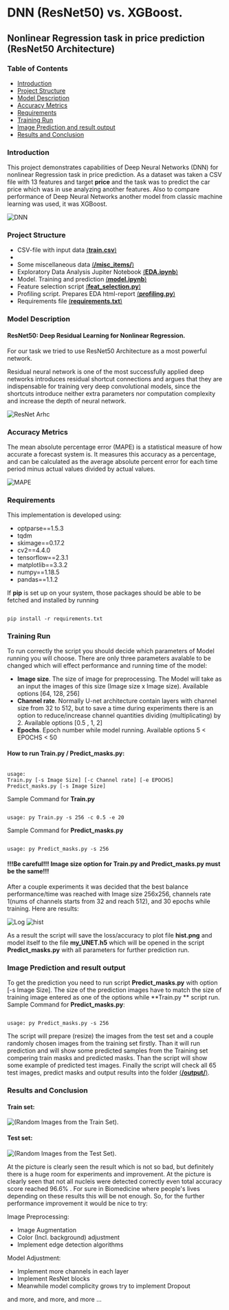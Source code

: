 # DNN (ResNet50) vs. XGBoost.
## Nonlinear Regression task in price prediction (ResNet50 Architecture)
### Table of Contents
* [Introduction](#Introduction)
* [Project Structure](#Project-Structure)
* [Model Description](#Model-Description)
* [Accuracy Metrics](#Accuracy-Metrics)
* [Requirements](#Requirements)
* [Training Run](#Training-Run)
* [Image Prediction and result output](#Image-Prediction-and-result-output)
* [Results and Conclusion](#Results-and-Conclusion)



### Introduction
This project demonstrates capabilities of Deep Neural Networks (DNN) for nonlinear Regression task in price prediction. As a dataset was taken a CSV file with 13 features and target **price** and the task was to predict the car price which was in use analyzing another features. Also to compare performance of Deep Neural Networks another model from classic machine learning was used, it was XGBoost.

![DNN](https://github.com/Kochurovskyi/Deep_Neural_Network_Projects/blob/main/DNN%20(ResNet50)%20vs.%20XGBoost/misc_items/hqdefault.jpg)

### Project Structure
* CSV-file with input data [(**train.csv**)](https://github.com/Kochurovskyi/Deep_Neural_Network_Projects/blob/main/DNN%20(ResNet50)%20vs.%20XGBoost/train.csv)
* 
* Some miscellaneous data  [(**/misc_items/**)](https://github.com/Kochurovskyi/Deep_Neural_Network_Projects/tree/main/DNN%20(ResNet50)%20vs.%20XGBoost/misc_items)
* Exploratory Data Analysis Jupiter Notebook [(**EDA.ipynb**)](https://github.com/Kochurovskyi/Deep_Neural_Network_Projects/blob/main/DNN%20(ResNet50)%20vs.%20XGBoost/EDA.ipynb)
* Model. Training and prediction [(**model.ipynb**)](https://github.com/Kochurovskyi/Deep_Neural_Network_Projects/blob/main/DNN%20(ResNet50)%20vs.%20XGBoost/model.ipynb)
* Feature selection script [(**feat_selection.py**)](https://github.com/Kochurovskyi/Deep_Neural_Network_Projects/blob/main/UNet(semantic%20segmentation)/Predict_masks.py)
* Profiling script. Prepares EDA html-report [(**profiling.py**)](https://github.com/Kochurovskyi/Deep_Neural_Network_Projects/blob/main/DNN%20(ResNet50)%20vs.%20XGBoost/profiling.py)
* Requirements file [(**requirements.txt**)](https://github.com/Kochurovskyi/Deep_Neural_Network_Projects/tree/main/DNN%20(ResNet50)%20vs.%20XGBoost)



### Model Description
#### ResNet50: Deep Residual Learning for Nonlinear Regression.
For our task we tried to use ResNet50 Architecture as a most powerful network.

Residual neural network is one of the most successfully applied deep networks  introduces residual shortcut connections and argues that they are indispensable for training very deep convolutional models, since the shortcuts introduce neither extra parameters nor computation complexity and increase the depth of neural network. 


![ResNet Arhc](https://github.com/Kochurovskyi/Deep_Neural_Network_Projects/blob/main/DNN%20(ResNet50)%20vs.%20XGBoost/misc_items/resnet.png)

### Accuracy Metrics
The mean absolute percentage error (MAPE) is a statistical measure of how accurate a forecast system is. It measures this accuracy as a percentage, and can be calculated as the average absolute percent error for each time period minus actual values divided by actual values.

![MAPE](https://github.com/Kochurovskyi/Deep_Neural_Network_Projects/blob/main/DNN%20(ResNet50)%20vs.%20XGBoost/misc_items/MAPE.png)


### Requirements 
This implementation is developed using:
* optparse==1.5.3
* tqdm 
* skimage==0.17.2
* cv2==4.4.0
* tensorflow==2.3.1
* matplotlib==3.3.2
* numpy==1.18.5
* pandas==1.1.2

If **pip** is set up on your system, those packages should be able to be fetched and installed by running

<pre><code>
pip install -r requirements.txt
</code></pre>

### Training Run
To run correctly the script you should decide which parameters of Model running you will choose. There are only three parameters avalable to be changed which will effect performance and running time of the model:
* **Image size**. The size of image for preprocessing. The Model will take as an input the images of this size (Image size x Image size). Available options [64, 128, 256]
* **Channel rate**. Normally U-net architecture contain layers with channel size from 32 to 512, but to save a time during experiments there is an option to reduce/increase channel quantities dividing (multiplicating) by 2. Available options   [0.5 , 1, 2]
* **Epochs**. Epoch number while model running.  Available options   5 < EPOCHS < 50
#### How to run Train.py / Predict_masks.py:
<pre><code>
usage:  
Train.py [-s Image Size] [-c Channel rate] [-e EPOCHS]
Predict_masks.py [-s Image Size]
</code></pre>
Sample Command for **Train.py**
<pre><code>
usage: py Train.py -s 256 -c 0.5 -e 20
</code></pre>
Sample Command for **Predict_masks.py**
<pre><code>
usage: py Predict_masks.py -s 256 
</code></pre>

#### **!!!Be careful!!! Image size option for Train.py and Predict_masks.py must be the same!!!**

After a couple experiments it was decided that the best balance performance/time was reached with Image size 256x256, channels rate 1(nums of channels starts from 32 and reach 512), and 30 epochs while training. Here are results:

![Log](https://github.com/Kochurovskyi/Deep_Neural_Network_Projects/blob/main/UNet(semantic%20segmentation)/misc_items/training%20log.png)
![hist](https://github.com/Kochurovskyi/Deep_Neural_Network_Projects/blob/main/UNet(semantic%20segmentation)/misc_items/hist.png)

As a result the script will save the loss/accuracy to plot file **hist.png** and model itself to the file **my_UNET.h5** which will be opened in the script **Predict_masks.py** with all parameters for further prediction run.

### Image Prediction and result output

To get the prediction you need to run script **Predict_masks.py** with option [-s Image Size]. The size of the prediction images have to match the size of training image entered as one of the options while **Train.py ** script run. 
Sample Command for **Predict_masks.py**: 

<pre><code>
usage: py Predict_masks.py -s 256 
</code></pre>


The script will prepare (resize) the images from the test set and a couple randomly chosen images from the training set firstly. Than it will run prediction and will show some predicted samples from the Training set compering train masks and predicted masks. Than the script will show some example of predicted test images.
Finally the script will check all 65 test images, predict masks and output results into the folder [(**/output/**)](https://github.com/Kochurovskyi/Deep_Neural_Network_Projects/tree/main/UNet(semantic%20segmentation)/output).

### Results and Conclusion
#### Train set:
![(**Random Images from the Train Set**)](https://github.com/Kochurovskyi/Deep_Neural_Network_Projects/blob/main/UNet(semantic%20segmentation)/misc_items/training.png).
#### Test set:
![(**Random Images from the Test Set**)](https://github.com/Kochurovskyi/Deep_Neural_Network_Projects/blob/main/UNet(semantic%20segmentation)/misc_items/testing.png).

At the picture is clearly seen the result which is not so bad, but definitely there is a huge room for experiments and improvement. At the picture is clearly seen that not all nucleis were detected correctly even total accuracy score reached 96.6% . For sure in Biomedicine where people's lives depending on these results this will be not enough.
So, for the further performance improvement it would be nice to try:

Image Preprocessing:
*    Image Augmentation
* Color (Incl. background) adjustment
* Implement edge detection algorithms 

Model Adjustment: 
* Implement more channels in each layer
* Implement ResNet blocks 
* Meanwhile model complicity grows try to implement Dropout 

and more, and more, and more ...
